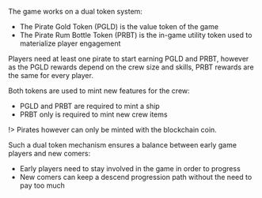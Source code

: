 The game works on a dual token system:
- The Pirate Gold Token (PGLD) is the value token of the game
- The Pirate Rum Bottle Token (PRBT) is the in-game utility token used to materialize player engagement

Players need at least one pirate to start earning PGLD and PRBT, however as the PGLD rewards depend on the crew size and skills, PRBT rewards are the same for every player.

Both tokens are used to mint new features for the crew:
- PGLD and PRBT are required to mint a ship
- PRBT only is required to mint new crew items

!> Pirates however can only be minted with the blockchain coin.

Such a dual token mechanism ensures a balance between early game players and new comers:
- Early players need to stay involved in the game in order to progress
- New comers can keep a descend progression path without the need to pay too much